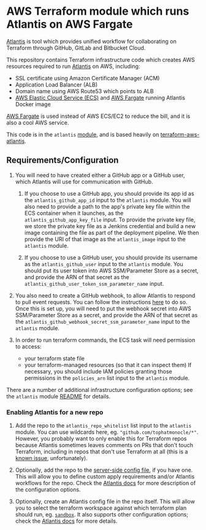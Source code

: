 # AWS Terraform module which runs Atlantis on AWS Fargate

[Atlantis](https://www.runatlantis.io/) is tool which provides unified workflow for collaborating on Terraform through GitHub, GitLab and Bitbucket Cloud.

This repository contains Terraform infrastructure code which creates AWS resources required to run [Atlantis](https://www.runatlantis.io/) on AWS, including:

- SSL certificate using Amazon Certificate Manager (ACM)
- Application Load Balancer (ALB)
- Domain name using AWS Route53 which points to ALB
- [AWS Elastic Cloud Service (ECS)](https://aws.amazon.com/ecs/) and [AWS Fargate](https://aws.amazon.com/fargate/) running Atlantis Docker image

[AWS Fargate](https://aws.amazon.com/fargate/) is used instead of AWS ECS/EC2 to reduce the bill, and it is also a cool AWS service.

This code is in the `atlantis` [module](tree/master/modules/atlantis), and is based heavily on [terraform-aws-atlantis](https://github.com/terraform-aws-modules/terraform-aws-atlantis).

## Requirements/Configuration

1. You will need to have created either a GitHub app or a GitHub user, which Atlantis will use for communication with GitHub.

    1. If you choose to use a GitHub app, you should provide its app id as the `atlantis_github_app_id` input to the `atlantis` module. You will also need to provide a path to the app's private key file within the ECS container when it launches, as the `atlantis_github_app_key_file` input. To provide the private key file, we store the private key file as a Jenkins credential and build a new image containing the file as part of the deployment pipeline. We then provide the URI of that image as the `atlantis_image` input to the `atlantis` module.

    1. If you choose to use a GitHub user, you should provide its username as the `atlantis_github_user` input to the `atlantis` module. You should put its user token into AWS SSM/Parameter Store as a secret, and provide the ARN of that secret as the `atlantis_github_user_token_ssm_parameter_name` input.

1. You also need to create a GitHub webhook, to allow Atlantis to respond to pull event requests. You can follow the instructions [here](https://www.runatlantis.io/docs/configuring-webhooks.html#github-github-enterprise) to do so. Once this is set up, you will need to put the webhook secret into AWS SSM/Parameter Store as a secret, and provide the ARN of that secret as the `atlantis_github_webhook_secret_ssm_parameter_name` input to the `atlantis` module.

1. In order to run terraform commands, the ECS task will need permission to access:
    - your terraform state file 
    - your terraform-managed resources (so that it can inspect them)
If necessary, you should include IAM policies granting those permissions in the `policies_arn` list input to the `atlantis` module.

There are a number of additional infrastructure configuration options; see the `atlantis` module [README](blob/master/modules/atlantis/README.md) for details.


### Enabling Atlantis for a new repo

1. Add the repo to the `atlantis_repo_whitelist` list input to the `atlantis` module.
You can use wildcards here, eg. `"github.com/tophatmonocle/*"`. However, you probably want to only enable this for Terraform repos because Atlantis sometimes leaves comments on PRs that don't touch Terraform, including in repos that don't use Terraform at all (this is a [known issue](https://github.com/runatlantis/atlantis/issues/221), unfortunately).

1. Optionally, add the repo to the [server-side config file](blob/master/server-side-repo-config/repos.json), if you have one. This will allow you to define custom apply requirements and/or Atlantis workflows for the repo. Check the [Atlantis docs](https://www.runatlantis.io/docs/server-side-repo-config.html) for more description of the configuration options.

1. Optionally, create an Atlantis config file in the repo itself. This will allow you to select the terraform workspace against which terraform plan should run, eg. [`sandbox`](https://github.com/tophatmonocle/terraform-service/blob/d8844bea62feb6f72ff0414b5a312d8864f9e582/atlantis.yaml#L4). It also supports other configuration options; check the [Atlantis docs](https://www.runatlantis.io/docs/repo-level-atlantis-yaml.html) for more details.
